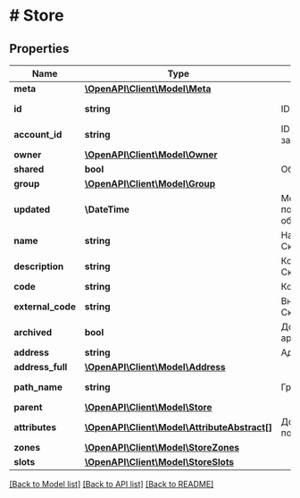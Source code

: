 # # Store

## Properties

Name | Type | Description | Notes
------------ | ------------- | ------------- | -------------
**meta** | [**\OpenAPI\Client\Model\Meta**](Meta.md) |  | [optional]
**id** | **string** | ID Склада | [optional] [readonly]
**account_id** | **string** | ID учетной записи | [optional] [readonly]
**owner** | [**\OpenAPI\Client\Model\Owner**](Owner.md) |  | [optional]
**shared** | **bool** | Общий доступ | [optional]
**group** | [**\OpenAPI\Client\Model\Group**](Group.md) |  | [optional]
**updated** | **\DateTime** | Момент последнего обновления | [optional] [readonly]
**name** | **string** | Наименование Склада | [optional]
**description** | **string** | Комментарий к Складу | [optional]
**code** | **string** | Код Склада | [optional]
**external_code** | **string** | Внешний код Склада | [optional]
**archived** | **bool** | Добавлен ли в архив | [optional]
**address** | **string** | Адрес склада | [optional]
**address_full** | [**\OpenAPI\Client\Model\Address**](Address.md) |  | [optional]
**path_name** | **string** | Группа Склада | [optional] [readonly]
**parent** | [**\OpenAPI\Client\Model\Store**](Store.md) |  | [optional]
**attributes** | [**\OpenAPI\Client\Model\AttributeAbstract[]**](AttributeAbstract.md) | Дополнительные поля | [optional]
**zones** | [**\OpenAPI\Client\Model\StoreZones**](StoreZones.md) |  | [optional]
**slots** | [**\OpenAPI\Client\Model\StoreSlots**](StoreSlots.md) |  | [optional]

[[Back to Model list]](../../README.md#models) [[Back to API list]](../../README.md#endpoints) [[Back to README]](../../README.md)
